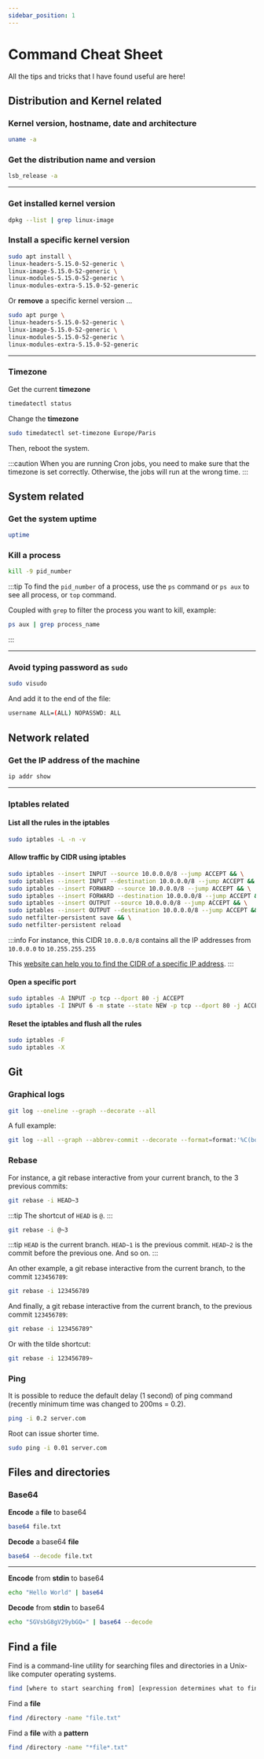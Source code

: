 ```yaml
---
sidebar_position: 1
---
```


# Command Cheat Sheet

All the tips and tricks that I have found useful are here!

## Distribution and Kernel related

### Kernel version, hostname, date and architecture

```bash
uname -a
```

### Get the distribution name and version

```bash
lsb_release -a
```

---

### Get installed kernel version

```bash
dpkg --list | grep linux-image
```

### Install a specific kernel version

```bash
sudo apt install \
linux-headers-5.15.0-52-generic \
linux-image-5.15.0-52-generic \
linux-modules-5.15.0-52-generic \
linux-modules-extra-5.15.0-52-generic
```

Or **remove** a specific kernel version ...

```bash
sudo apt purge \
linux-headers-5.15.0-52-generic \
linux-image-5.15.0-52-generic \
linux-modules-5.15.0-52-generic \
linux-modules-extra-5.15.0-52-generic
```

---

### Timezone

Get the current **timezone**

```bash
timedatectl status
```

Change the **timezone**

```bash
sudo timedatectl set-timezone Europe/Paris
```

Then, reboot the system.

:::caution
When you are running Cron jobs, you need to make sure that the timezone is set correctly. Otherwise, the jobs will run at the wrong time.
:::

## System related

### Get the system uptime

```bash
uptime
```

### Kill a process

```bash
kill -9 pid_number
```

:::tip
To find the `pid_number` of a process, use the `ps` command or `ps aux` to see all process, or `top` command.

Coupled with `grep` to filter the process you want to kill, example:

```bash
ps aux | grep process_name
```

:::

---

### Avoid typing password as **`sudo`**

```bash
sudo visudo
```

And add it to the end of the file:

```bash
username ALL=(ALL) NOPASSWD: ALL
```

## Network related

### Get the IP address of the machine

```bash
ip addr show
```

---

### Iptables related

#### List all the rules in the iptables

```bash
sudo iptables -L -n -v
```

#### Allow traffic by CIDR using iptables

```bash
sudo iptables --insert INPUT --source 10.0.0.0/8 --jump ACCEPT && \
sudo iptables --insert INPUT --destination 10.0.0.0/8 --jump ACCEPT && \
sudo iptables --insert FORWARD --source 10.0.0.0/8 --jump ACCEPT && \
sudo iptables --insert FORWARD --destination 10.0.0.0/8 --jump ACCEPT && \
sudo iptables --insert OUTPUT --source 10.0.0.0/8 --jump ACCEPT && \
sudo iptables --insert OUTPUT --destination 10.0.0.0/8 --jump ACCEPT && \
sudo netfilter-persistent save && \
sudo netfilter-persistent reload
```

:::info
For instance, this CIDR `10.0.0.0/8` contains all the IP addresses from `10.0.0.0` to `10.255.255.255`

This [website can help you to find the CIDR of a specific IP address](https://www.ipaddressguide.com/cidr).
:::

#### Open a specific port

```bash
sudo iptables -A INPUT -p tcp --dport 80 -j ACCEPT
sudo iptables -I INPUT 6 -m state --state NEW -p tcp --dport 80 -j ACCEPT
```

#### Reset the iptables and flush all the rules

```bash
sudo iptables -F
sudo iptables -X
```

## Git

### Graphical logs

```bash
git log --oneline --graph --decorate --all
```

A full example:

```bash
git log --all --graph --abbrev-commit --decorate --format=format:'%C(bold blue)%h%C(reset) - %C(bold cyan)%aD%C(reset) %C(bold green)(%ar)%C(reset)%C(bold yellow)%d%C(reset)%n''%s%C(reset) %C(dim)- %an%C(reset)'
```

### Rebase

For instance, a git rebase interactive from your current branch, to the 3 previous commits:

```bash
git rebase -i HEAD~3
```

:::tip
The shortcut of `HEAD` is `@`.
:::

```bash
git rebase -i @~3
```

:::tip
`HEAD` is the current branch. `HEAD~1` is the previous commit. `HEAD~2` is the commit before the previous one. And so on.
:::

An other example, a git rebase interactive from the current branch, to the commit `123456789`:

```bash
git rebase -i 123456789
```

And finally, a git rebase interactive from the current branch, to the previous commit `123456789`:

```bash
git rebase -i 123456789^
```

Or with the tilde shortcut:

```bash
git rebase -i 123456789~
```

### Ping

It is possible to reduce the default delay (1 second) of ping command (recently minimum time was changed to 200ms = 0.2).

```bash
ping -i 0.2 server.com
```

Root can issue shorter time.

```bash
sudo ping -i 0.01 server.com
```

## Files and directories

### Base64

**Encode** a **file** to base64

```bash
base64 file.txt
```

**Decode** a base64 **file**

```bash
base64 --decode file.txt
```

---

**Encode** from **stdin** to base64

```bash
echo "Hello World" | base64
```

**Decode** from **stdin** to base64

```bash
echo "SGVsbG8gV29ybGQ=" | base64 --decode
```

## Find a file

Find is a command-line utility for searching files and directories in a Unix-like computer operating systems.

```bash
find [where to start searching from] [expression determines what to find] [-options] [what to find]`
```

Find a **file**

```bash
find /directory -name "file.txt"
```

Find a **file** with a **pattern**

```bash
find /directory -name "*file*.txt"
```
